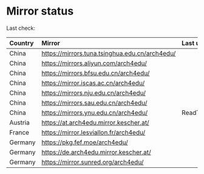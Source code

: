 <script src="./time.js"></script>
# Mirror status
Last check: <script type="text/javascript">localize(1692278339.3526003);</script>

|Country|Mirror|Last update|
|:------|:-----|:----------|
|China|https://mirrors.tuna.tsinghua.edu.cn/arch4edu/|<script type="text/javascript">localize(1692253745);</script>|
|China|https://mirrors.aliyun.com/arch4edu/|<script type="text/javascript">localize(1692167431);</script>|
|China|https://mirrors.bfsu.edu.cn/arch4edu/|<script type="text/javascript">localize(1692210553);</script>|
|China|https://mirror.iscas.ac.cn/arch4edu/|<script type="text/javascript">localize(1692253745);</script>|
|China|https://mirrors.nju.edu.cn/arch4edu/|<script type="text/javascript">localize(1692210553);</script>|
|China|https://mirrors.sau.edu.cn/arch4edu/|<script type="text/javascript">localize(1692210553);</script>|
|China|https://mirrors.ynu.edu.cn/arch4edu/|ReadTimeout|
|Austria|https://at.arch4edu.mirror.kescher.at/|<script type="text/javascript">localize(1692253745);</script>|
|France|https://mirror.lesviallon.fr/arch4edu/|<script type="text/javascript">localize(1692253745);</script>|
|Germany|https://pkg.fef.moe/arch4edu/|<script type="text/javascript">localize(1692253745);</script>|
|Germany|https://de.arch4edu.mirror.kescher.at/|<script type="text/javascript">localize(1692253745);</script>|
|Germany|https://mirror.sunred.org/arch4edu/|<script type="text/javascript">localize(1692253745);</script>|

<script src="./tablefilter/tablefilter.js"></script>
<script src="./table.js"></script>